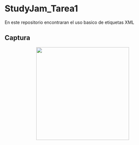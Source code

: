 # StudyJam_Tarea1

En este repositorio encontraran el uso basico de etiquetas XML

## Captura

<div align="center">
    <center>
        <img src="/app/src/main/res/drawable/copia.jpg" width="300">
    </center>
</div>
